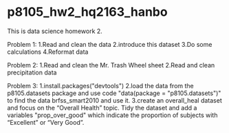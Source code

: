 # p8105_hw2_hq2163_hanbo

This is data science homework 2.

Problem 1:
  1.Read and clean the data
  2.introduce this dataset 
  3.Do some calculations
  4.Reformat data
  
Problem 2:
  1.Read and clean the Mr. Trash Wheel sheet
  2.Read and clean precipitation data

Problem 3:
  1.install.packages("devtools")
  2.load the data from the p8105.datasets package and use code "data(package = "p8105.datasets")" to find the data brfss_smart2010  and use it.
  3.create an overall_heal dataset and focus on the “Overall Health” topic. Tidy the dataset and add a variables "prop_over_good" which indicate the proportion of subjects with “Excellent” or “Very Good”.